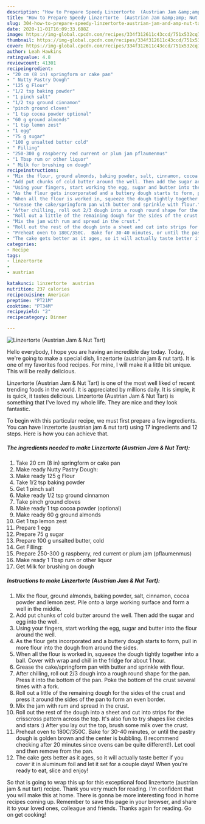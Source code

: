 ```yaml
---
description: "How to Prepare Speedy Linzertorte  (Austrian Jam &amp;amp; Nut Tart)"
title: "How to Prepare Speedy Linzertorte  (Austrian Jam &amp;amp; Nut Tart)"
slug: 304-how-to-prepare-speedy-linzertorte-austrian-jam-and-amp-nut-tart
date: 2020-11-01T16:09:33.688Z
image: https://img-global.cpcdn.com/recipes/334f312611c43ccd/751x532cq70/linzertorte-austrian-jam-nut-tart-recipe-main-photo.jpg
thumbnail: https://img-global.cpcdn.com/recipes/334f312611c43ccd/751x532cq70/linzertorte-austrian-jam-nut-tart-recipe-main-photo.jpg
cover: https://img-global.cpcdn.com/recipes/334f312611c43ccd/751x532cq70/linzertorte-austrian-jam-nut-tart-recipe-main-photo.jpg
author: Leah Hawkins
ratingvalue: 4.8
reviewcount: 41301
recipeingredient:
- "20 cm (8 in) springform or cake pan"
- " Nutty Pastry Dough"
- "125 g Flour"
- "1/2 tsp baking powder"
- "1 pinch salt"
- "1/2 tsp ground cinnamon"
- "pinch ground cloves"
- "1 tsp cocoa powder optional"
- "60 g ground almonds"
- "1 tsp lemon zest"
- "1 egg"
- "75 g sugar"
- "100 g unsalted butter cold"
- " Filling"
- "250-300 g raspberry red current or plum jam pflaumenmus"
- "1 Tbsp rum or other liquor"
- " Milk for brushing on dough"
recipeinstructions:
- "Mix the flour, ground almonds, baking powder, salt, cinnamon, cocoa powder and lemon zest. Pile onto a large working surface and form a well in the middle."
- "Add put chunks of cold butter around the well. Then add the sugar and egg into the well."
- "Using your fingers, start working the egg, sugar and butter into the flour around the well."
- "As the flour gets incorporated and a buttery dough starts to form, pull in more flour into the dough from around the sides."
- "When all the flour is worked in, squeeze the dough tightly together into a ball. Cover with wrap and chill in the fridge for about 1 hour."
- "Grease the cake/springform pan with butter and sprinkle with flour."
- "After chilling, roll out 2/3 dough into a rough round shape for the pan. Press it into the bottom of the pan.  Poke the bottom of the crust several times with a fork."
- "Roll out a little of the remaining dough for the sides of the crust and press it around the sides of the pan to form an even border."
- "Mix the jam with rum and spread in the crust."
- "Roll out the rest of the dough into a sheet and cut into strips for the crisscross pattern across the top. It&#39;s also fun to try shapes like circles and stars :) After you lay out the top, brush some milk over the crust."
- "Preheat oven to 180C/350C.  Bake for 30-40 minutes, or until the pastry dough is golden brown and the center is bubbling. (I recommend checking after 20 minutes since ovens can be quite different!). Let cool and then remove from the pan."
- "The cake gets better as it ages, so it will actually taste better if you cover it in aluminum foil and let it set for a couple days! When you&#39;re ready to eat, slice and enjoy!"
categories:
- Recipe
tags:
- linzertorte
- 
- austrian

katakunci: linzertorte  austrian 
nutrition: 237 calories
recipecuisine: American
preptime: "PT21M"
cooktime: "PT34M"
recipeyield: "2"
recipecategory: Dinner

---
```



![Linzertorte  (Austrian Jam &amp; Nut Tart)](https://img-global.cpcdn.com/recipes/334f312611c43ccd/751x532cq70/linzertorte-austrian-jam-nut-tart-recipe-main-photo.jpg)

Hello everybody, I hope you are having an incredible day today. Today, we're going to make a special dish, linzertorte  (austrian jam &amp; nut tart). It is one of my favorites food recipes. For mine, I will make it a little bit unique. This will be really delicious.

Linzertorte  (Austrian Jam &amp; Nut Tart) is one of the most well liked of recent trending foods in the world. It is appreciated by millions daily. It is simple, it is quick, it tastes delicious. Linzertorte  (Austrian Jam &amp; Nut Tart) is something that I've loved my whole life. They are nice and they look fantastic.




To begin with this particular recipe, we must first prepare a few ingredients. You can have linzertorte  (austrian jam &amp; nut tart) using 17 ingredients and 12 steps. Here is how you can achieve that.

<!--inarticleads1-->

##### The ingredients needed to make Linzertorte  (Austrian Jam &amp; Nut Tart):

1. Take 20 cm (8 in) springform or cake pan
1. Make ready  Nutty Pastry Dough:
1. Make ready 125 g Flour
1. Take 1/2 tsp baking powder
1. Get 1 pinch salt
1. Make ready 1/2 tsp ground cinnamon
1. Take pinch ground cloves
1. Make ready 1 tsp cocoa powder (optional)
1. Make ready 60 g ground almonds
1. Get 1 tsp lemon zest
1. Prepare 1 egg
1. Prepare 75 g sugar
1. Prepare 100 g unsalted butter, cold
1. Get  Filling:
1. Prepare 250-300 g raspberry, red current or plum jam (pflaumenmus)
1. Make ready 1 Tbsp rum or other liquor
1. Get  Milk for brushing on dough




<!--inarticleads2-->

##### Instructions to make Linzertorte  (Austrian Jam &amp; Nut Tart):

1. Mix the flour, ground almonds, baking powder, salt, cinnamon, cocoa powder and lemon zest. Pile onto a large working surface and form a well in the middle.
1. Add put chunks of cold butter around the well. Then add the sugar and egg into the well.
1. Using your fingers, start working the egg, sugar and butter into the flour around the well.
1. As the flour gets incorporated and a buttery dough starts to form, pull in more flour into the dough from around the sides.
1. When all the flour is worked in, squeeze the dough tightly together into a ball. Cover with wrap and chill in the fridge for about 1 hour.
1. Grease the cake/springform pan with butter and sprinkle with flour.
1. After chilling, roll out 2/3 dough into a rough round shape for the pan. Press it into the bottom of the pan.  Poke the bottom of the crust several times with a fork.
1. Roll out a little of the remaining dough for the sides of the crust and press it around the sides of the pan to form an even border.
1. Mix the jam with rum and spread in the crust.
1. Roll out the rest of the dough into a sheet and cut into strips for the crisscross pattern across the top. It&#39;s also fun to try shapes like circles and stars :) After you lay out the top, brush some milk over the crust.
1. Preheat oven to 180C/350C.  Bake for 30-40 minutes, or until the pastry dough is golden brown and the center is bubbling. (I recommend checking after 20 minutes since ovens can be quite different!). Let cool and then remove from the pan.
1. The cake gets better as it ages, so it will actually taste better if you cover it in aluminum foil and let it set for a couple days! When you&#39;re ready to eat, slice and enjoy!




So that is going to wrap this up for this exceptional food linzertorte  (austrian jam &amp; nut tart) recipe. Thank you very much for reading. I'm confident that you will make this at home. There is gonna be more interesting food in home recipes coming up. Remember to save this page in your browser, and share it to your loved ones, colleague and friends. Thanks again for reading. Go on get cooking!
